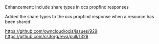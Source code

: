 Enhancement: include share types in ocs propfind responses

Added the share types to the ocs propfind response when a resource has been shared.

https://github.com/owncloud/ocis/issues/929
https://github.com/cs3org/reva/pull/1329
